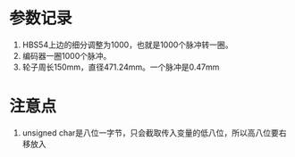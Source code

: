 # 参数记录
1. HBS54上边的细分调整为1000，也就是1000个脉冲转一圈。
2. 编码器一圈1000个脉冲。
3. 轮子周长150mm，直径471.24mm。一个脉冲是0.47mm
   
# 注意点
1. unsigned char是八位一字节，只会截取传入变量的低八位，所以高八位要右移放入